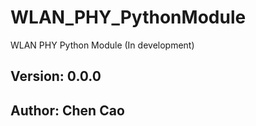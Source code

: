 # WLAN_PHY_PythonModule
WLAN PHY Python Module (In development)
## Version: 0.0.0
## Author: Chen Cao
